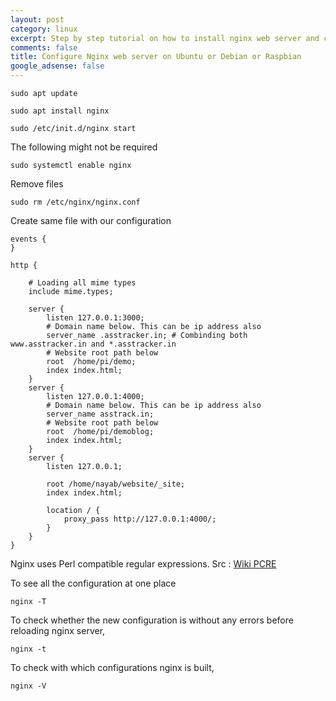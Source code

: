 ```yaml
---
layout: post
category: linux
excerpt: Step by step tutorial on how to install nginx web server and configure it for multiple websites hosting.
comments: false
title: Configure Nginx web server on Ubuntu or Debian or Raspbian
google_adsense: false
---
```


```
sudo apt update
```

```
sudo apt install nginx
```
```
sudo /etc/init.d/nginx start
```
The following might not be required
```
sudo systemctl enable nginx
```

Remove files
```
sudo rm /etc/nginx/nginx.conf
```
Create same file with our configuration
```
events {
}

http {

	# Loading all mime types
	include mime.types;

	server {
		listen 127.0.0.1:3000;
		# Domain name below. This can be ip address also
		server_name .asstracker.in; # Combinding both www.asstracker.in and *.asstracker.in
		# Website root path below
		root  /home/pi/demo;
		index index.html;
	}
	server {
		listen 127.0.0.1:4000;
		# Domain name below. This can be ip address also
		server_name asstrack.in;
		# Website root path below
		root  /home/pi/demoblog;
		index index.html;
	}
	server {
		listen 127.0.0.1;

		root /home/nayab/website/_site;
		index index.html;

		location / {
			proxy_pass http://127.0.0.1:4000/;
		}
	}
}
```
Nginx uses Perl compatible regular expressions.
Src : [Wiki PCRE](https://en.wikipedia.org/wiki/Perl_Compatible_Regular_Expressions)

To see all the configuration at one place
```
nginx -T
```
To check whether the new configuration is without any errors before reloading nginx server,
```
nginx -t
```
To check with which configurations nginx is built,
```
nginx -V
```
